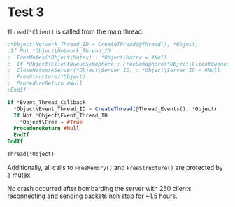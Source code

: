 # Test 3

`Thread(*Client)` is called from the main thread:

``` PureBasic
;*Object\Network_Thread_ID = CreateThread(@Thread(), *Object)
;If Not *Object\Network_Thread_ID
;  FreeMutex(*Object\Mutex) : *Object\Mutex = #Null
;  If *Object\ClientQueueSemaphore : FreeSemaphore(*Object\ClientQueueSemaphore) : *Object\ClientQueueSemaphore = #Null : EndIf
;  CloseNetworkServer(*Object\Server_ID) : *Object\Server_ID = #Null
;  FreeStructure(*Object)
;  ProcedureReturn #Null
;EndIf

If *Event_Thread_Callback
  *Object\Event_Thread_ID = CreateThread(@Thread_Events(), *Object)
  If Not *Object\Event_Thread_ID
    *Object\Free = #True
  ProcedureReturn #Null
  EndIf
EndIf

Thread(*Object)
```

Additionally, all calls to `FreeMemory()` and `FreeStructure()` are protected by a mutex.

No crash occurred after bombarding the server with 250 clients reconnecting and sending packets non stop for ~1.5 hours.
